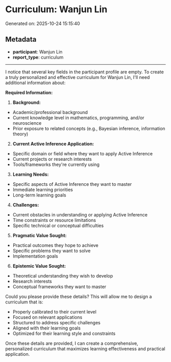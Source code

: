 # Curriculum: Wanjun Lin

Generated on: 2025-10-24 15:15:40

## Metadata

- **participant**: Wanjun Lin
- **report_type**: curriculum

---

I notice that several key fields in the participant profile are empty. To create a truly personalized and effective curriculum for Wanjun Lin, I'll need additional information about:

**Required Information:**

1. **Background:**
- Academic/professional background
- Current knowledge level in mathematics, programming, and/or neuroscience
- Prior exposure to related concepts (e.g., Bayesian inference, information theory)

2. **Current Active Inference Application:**
- Specific domain or field where they want to apply Active Inference
- Current projects or research interests
- Tools/frameworks they're currently using

3. **Learning Needs:**
- Specific aspects of Active Inference they want to master
- Immediate learning priorities
- Long-term learning goals

4. **Challenges:**
- Current obstacles in understanding or applying Active Inference
- Time constraints or resource limitations
- Specific technical or conceptual difficulties

5. **Pragmatic Value Sought:**
- Practical outcomes they hope to achieve
- Specific problems they want to solve
- Implementation goals

6. **Epistemic Value Sought:**
- Theoretical understanding they wish to develop
- Research interests
- Conceptual frameworks they want to master

Could you please provide these details? This will allow me to design a curriculum that is:
- Properly calibrated to their current level
- Focused on relevant applications
- Structured to address specific challenges
- Aligned with their learning goals
- Optimized for their learning style and constraints

Once these details are provided, I can create a comprehensive, personalized curriculum that maximizes learning effectiveness and practical application.